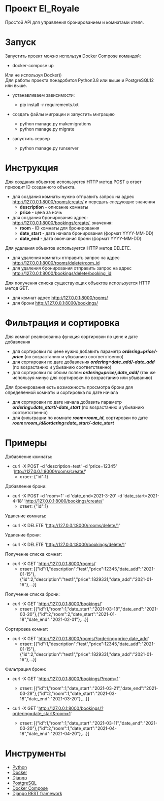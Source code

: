 # Проект El_Royale

Простой API для управления бронированием и комнатами отеля.
# Запуск
Запустить проект можно используя Docker Compose командой:
+ docker-compose up  
  

Или не используя Docker))  
Для работы проекта понадобится Python3.8 или выше и PostgreSQL12 или выше.
+ устанавливаем зависимости:
    + pip install -r requirements.txt  
      
+ создать файлы миграции и запустить миграцию
    + python manage.py makemigrations  
    + python manage.py migrate  
      
+ запустить сервер
  + python manage.py runserver  
    
# Инструкция
Для создания объектов используется HTTP метод POST в ответ приходит ID созданного объекта.
  + для создания комнаты нужно отправить запрос на адрес http://127.0.0.1:8000/rooms/create/ и передать следующие значения
    + **description** - описание комнаты
    + **price** - цена за ночь
  + для создания бронирования адрес: http://127.0.0.1:8000/bookings/create/, значения:
    + **room** - ID комнаты для бронирования
    + **date_start** - дата начала бронирования (формат YYYY-MM-DD)
    + **date_end** - дата окончания брони (формат YYYY-MM-DD)  
    
Для удаления объектов используется HTTP метод DELETE.
+ для удаления комнаты отправить запрос на адрес http://127.0.0.1:8000/rooms/delete/room_id
+ для удаления бронирования отправить запрос на адрес http://127.0.0.1:8000/bookings/delete/booking_id  
  
Для получения списка существующих объектов используется HTTP метод GET.
+ для комнат адрес http://127.0.0.1:8000/rooms/
+ для брони http://127.0.0.1:8000/bookings/  
  
# Фильтрация и сортировка
Для комнат реализованна функция сортировки по цене и дате добавления
+ для сортировки по цене нужно добавить параметр ***ordering=price/-price*** (по возрастанию и убыванию соответственно)
+ для сортировки по дате добавления ***ordering=date_add/-date_add*** (по возрастанию и убыванию соответственно)
+ для сортировки по обоим полям ***ordering=price/,date_add/*** (так же используя минус для сортировки по возрастанию или убыванию)  
  
Для бронирования есть возможность просмотра брони для определенной комнаты и сортировка по дате начала
+ для сортировки по дате начала добавить параметр ***ordering=date_start/-date_start*** (по возрастанию и убыванию соответственно)
+ для фильтрации по комнате ***room=room_id***, сортировки по дате ***room=room_id&ordering=date_start/-date_start***  
  
# Примеры 
Добавление комнаты: 
+ curl -X POST -d 'description=test' -d 'price=12345' 'http://127.0.0.1:8000/rooms/create/'
    + ответ: {"id":1}  
      
Добавление брони:
+ curl -X POST -d 'room=1' -d 'date_end=2021-3-20' -d 'date_start=2021-4-18' 'http://127.0.0.1:8000/bookings/create/'  
  + ответ: {"id":1}  
      
Удаление комнаты:
+ curl -X DELETE 'http://127.0.0.1:8000/rooms/delete/1'  
  
Удаление брони:
+ curl -X DELETE 'http://127.0.0.1:8000/bookings/delete/1'  
  
Получение списка комнат:
+ curl -X GET 'http://127.0.0.1:8000/rooms/'
    + ответ: [{"id":1,"description":"test","price":12345,"date_add":"2021-01-15"},{"id":2,"description":"test1","price":1829331,"date_add":"2021-01-16"},...}]   
      
Получение списка брони:
+ curl -X GET 'http://127.0.0.1:8000/bookings/'
    + ответ: [{"id":1,"room":1,"date_start":"2021-03-18","date_end":"2021-03-20"},{"id":2,"room":2,"date_start":"2021-01-18","date_end":"2021-02-01"},...}]  
      
Сортировка комнат:
+ curl -X GET 'http://127.0.0.1:8000/rooms/?ordering=price,date_add'
    + ответ: [{"id":1,"description":"test","price":12345,"date_add":"2021-01-15"},{"id":2,"description":"test1","price":1829331,"date_add":"2021-01-16"},...}]  
      
Фильтрация брони:
+ curl -X GET 'http://127.0.0.1:8000/bookings/?room=1'
    + ответ: [{"id":1,"room":1,"date_start":"2021-03-21","date_end":"2021-03-29"},{"id":2,"room":1,"date_start":"2021-03-18","date_end":"2021-03-20"},...}]  
      
+ curl -X GET 'http://127.0.0.1:8000/bookings/?ordering=date_start&room=1'
    + ответ: [{"id":1,"room":1,"date_start":"2021-03-11","date_end":"2021-03-20"},{"id":2,"room":1,"date_start":"2021-04-18","date_end":"2021-04-20"},...}]  
      
# Инструменты
+ [Python](https://www.python.org/)
+ [Docker](https://www.docker.com/)
+ [Django](https://www.djangoproject.com/)
+ [PostgreSQL](https://www.postgresql.org/)
+ [Docker Compose](https://docs.docker.com/compose/)
+ [Django REST framework](https://www.django-rest-framework.org/)
